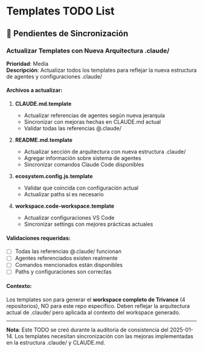 # Templates TODO List

## 🔄 Pendientes de Sincronización

### **Actualizar Templates con Nueva Arquitectura .claude/**

**Prioridad**: Media  
**Descripción**: Actualizar todos los templates para reflejar la nueva estructura de agentes y configuraciones .claude/

#### **Archivos a actualizar:**

1. **CLAUDE.md.template**
   - Actualizar referencias de agentes según nueva jerarquía
   - Sincronizar con mejoras hechas en CLAUDE.md actual
   - Validar todas las referencias @.claude/

2. **README.md.template** 
   - Actualizar sección de arquitectura con nueva estructura .claude/
   - Agregar información sobre sistema de agentes
   - Sincronizar comandos Claude Code disponibles

3. **ecosystem.config.js.template**
   - Validar que coincida con configuración actual
   - Actualizar paths si es necesario

4. **workspace.code-workspace.template**
   - Actualizar configuraciones VS Code
   - Sincronizar settings con mejores prácticas actuales

#### **Validaciones requeridas:**
- [ ] Todas las referencias @.claude/ funcionan
- [ ] Agentes referenciados existen realmente  
- [ ] Comandos mencionados están disponibles
- [ ] Paths y configuraciones son correctas

#### **Contexto:**
Los templates son para generar el **workspace completo de Trivance** (4 repositorios), NO para este repo específico. Deben reflejar la arquitectura actual de .claude/ pero aplicada al contexto del workspace generado.

---

**Nota**: Este TODO se creó durante la auditoría de consistencia del 2025-01-14. Los templates necesitan sincronización con las mejoras implementadas en la estructura .claude/ y CLAUDE.md.